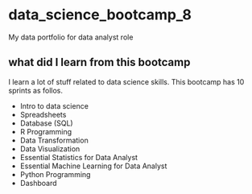 # data_science_bootcamp_8
My data portfolio for data analyst role

## what did I learn from this bootcamp

I learn a lot of stuff related to data science skills. This bootcamp has 10 sprints as follos.

- Intro to data science
- Spreadsheets
- Database (SQL)
- R Programming
- Data Transformation
- Data Visualization
- Essential Statistics for Data Analyst
- Essential Machine Learning for Data Analyst
- Python Programming
- Dashboard
